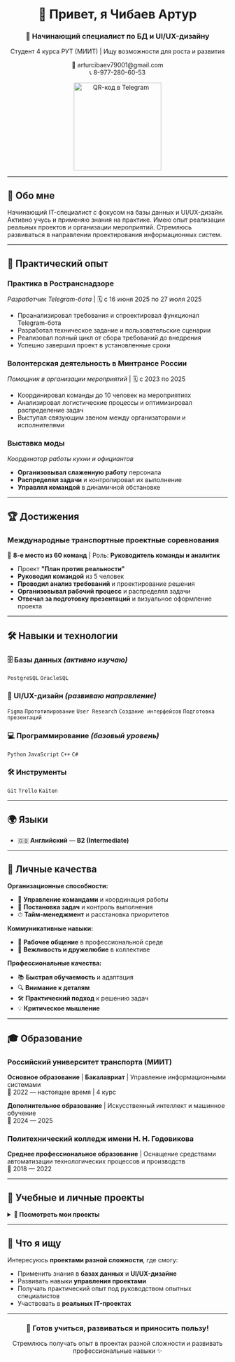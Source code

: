 <h1 align="center">👋 Привет, я Чибаев Артур</h1>
<h3 align="center">🚀 Начинающий специалист по БД и UI/UX-дизайну</h3>

<p align="center">
  Студент 4 курса РУТ (МИИТ) | Ищу возможности для роста и развития
</p>

<p align="center">
  📧 arturcibaev79001@gmail.com<br>
  📞 8-977-280-60-53
</p>

<p align="center">
  <img src="https://github.com/user-attachments/assets/a62ad26c-be45-48e2-bb55-316e313eda1e" width="200" alt="QR-код в Telegram">
</p>

---

## 🎯 Обо мне

Начинающий IT-специалист с фокусом на базы данных и UI/UX-дизайн. Активно учусь и применяю знания на практике. Имею опыт реализации реальных проектов и организации мероприятий. Стремлюсь развиваться в направлении проектирования информационных систем.

---

## 💼 Практический опыт

### **Практика в Ространснадзоре**
*Разработчик Telegram-бота* | 🗓 с 16 июня 2025 по 27 июля 2025
- Проанализировал требования и спроектировал функционал Telegram-бота
- Разработал техническое задание и пользовательские сценарии
- Реализовал полный цикл от сбора требований до внедрения
- Успешно завершил проект в установленные сроки

### **Волонтерская деятельность в Минтрансе России**
*Помощник в организации мероприятий* | 🗓 с 2023 по 2025
- Координировал команды до 10 человек на мероприятиях
- Анализировал логистические процессы и оптимизировал распределение задач
- Выступал связующим звеном между организаторами и исполнителями

### **Выставка моды** 
*Координатор работы кухни и официантов*
- **Организовывал слаженную работу** персонала
- **Распределял задачи** и контролировал их выполнение
- **Управлял командой** в динамичной обстановке

---

## 🏆 Достижения

### **Международные транспортные проектные соревнования**
🥈 **8-е место из 60 команд** | Роль: **Руководитель команды и аналитик**
- Проект **"План против реальности"**
- **Руководил командой** из 5 человек
- **Проводил анализ требований** и проектирование решения
- **Организовывал рабочий процесс** и распределял задачи
- **Отвечал за подготовку презентаций** и визуальное оформление проекта

---

## 🛠 Навыки и технологии

### **🗄 Базы данных** *(активно изучаю)*
`PostgreSQL` `OracleSQL`

### **🎨 UI/UX-дизайн** *(развиваю направление)*
`Figma` `Прототипирование` `User Research` `Создание интерфейсов` `Подготовка презентаций`

### **💻 Программирование** *(базовый уровень)*
`Python` `JavaScript` `C++` `C#`

### **🛠 Инструменты**
`Git` `Trello` `Kaiten`

---

## 🌍 Языки
- 🇬🇧 **Английский** — **B2 (Intermediate)**

---

## 💫 Личные качества

**Организационные способности:**
- 👥 **Управление командами** и координация работы
- 🎯 **Постановка задач** и контроль выполнения
- ⏱ **Тайм-менеджмент** и расстановка приоритетов

**Коммуникативные навыки:**
- 💬 **Рабочее общение** в профессиональной среде
- 🤝 **Вежливость и дружелюбие** в коллективе

**Профессиональные качества:**
- 📚 **Быстрая обучаемость** и адаптация
- 🔍 **Внимание к деталям** 
- 🛠 **Практический подход** к решению задач
- 💡 **Критическое мышление**

---

## 🎓 Образование

### **Российский университет транспорта (МИИТ)**
**Основное образование** | **Бакалавриат** | Управление информационными системами  
📅 2022 — настоящее время | 4 курс

**Дополнительное образование** | Искусственный интеллект и машинное обучение  
📅 2024 — 2025


### **Политехнический колледж имени Н. Н. Годовикова**
**Среднее профессиональное образование** | Оснащение средствами автоматизации технологических процессов и производств  
📅 2018 — 2022

---

## 📂 Учебные и личные проекты

<details>
  <summary><b>🚀 Посмотреть мои проекты</b></summary>

 ### **🤖 Telegram-бот для Ространснадзора**
  *Полнофункциональный информационный бот для проектной деятельности федеральной службы*
  - **📊 Проанализировал требования** и спроектировал функционал Telegram-бота
  - **📝 Разработал техническое задание** и пользовательские сценарии
  - **🔄 Реализовал полный цикл** от сбора требований до внедрения
  - **🎯 Ключевой функционал:**
    - Информация о госпрограммах и ведомственных проектах
    - Внутренние проекты Ространснадзора
    - Функциональная структура проектной деятельности
    - Методические указания и правовые акты
    - Навигация по документации и ресурсам
  - **📄 [Документация проекта](Телеграм-бот%20Ространс.pdf)** - полное описание функционала и интерфейсов
  - **⏱ Срок реализации**: 1.5 месяца | **Статус**: Успешно внедрен ✅

  ### **Учебные проекты по базам данных**
  - Проектирование схем БД для различных предметных областей
  - Написание сложных SQL-запросов

  ### **Дизайн-проект для студии производства видео контента**
  - **🎯 Основной функционал**: система заявок на съемку, личный кабинет клиента, портфолио работ
  - **👤 Пользовательские роли**: клиенты (артисты), администраторы студии
  - **📱 Разработанные экраны**: 
    - Главная страница с услугами и портфолио
    - Личный кабинет с историей заявок
    - Форма подачи новой заявки на клип
    - Профиль пользователя
  - **🎨 Особенности дизайна**: современный интерфейс, интуитивная навигация, адаптация под разные статусы заявок
  - **🛠 Инструменты**: Figma, User Research, Прототипирование
 - **🔗 [Смотреть проект в Figma](https://www.figma.com/design/pcqZB4V2uMrMLVTMOU0wkt/%D0%92%D0%B8%D0%B4%D0%B5%D0%BE%D0%BA%D0%BB%D0%B8%D0%BF%D1%8B?node-id=0-1&t=Y6D3oojglshbvf8i-1)**
</details>

---

## 🎯 Что я ищу

Интересуюсь **проектами разной сложности**, где смогу:
- Применить знания в **базах данных** и **UI/UX-дизайне**
- Развивать навыки **управления проектами**
- Получать практический опыт под руководством опытных специалистов
- Участвовать в **реальных IT-проектах**

---

<h3 align="center">🌱 Готов учиться, развиваться и приносить пользу!</h3>
<p align="center">
  Стремлюсь получать опыт в проектах разной сложности и развивать профессиональные навыки ✨
</p>
